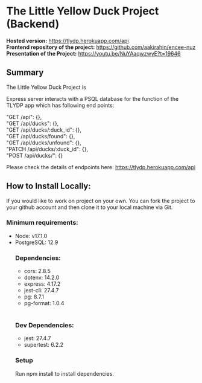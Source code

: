 <h1>The Little Yellow Duck Project (Backend)</h1>
  
  
  <b>Hosted version:</b> https://tlydp.herokuapp.com/api <br >
  <b>Frontend repository of the project:</b> https://github.com/aakirahin/encee-nuz <br >
  <b>Presentation of the Project:</b> https://youtu.be/NuYAaqwzwyE?t=19646


<h2>Summary</h2>
The Little Yellow Duck Project is 



Express server interacts with a PSQL database for the function of the TLYDP app which has following end points:

"GET /api": {}, <br >
"GET /api/ducks": {}, <br >
"GET /api/ducks/:duck_id": {}, <br >
"GET /api/ducks/found": {}, <br >
"GET /api/ducks/unfound": {}, <br >
"PATCH /api/ducks/:duck_id": {}, <br >
"POST /api/ducks/": {} <br >

Please check the details of endpoints here: https://tlydp.herokuapp.com/api

<h2>How to Install Locally:</h2> 
If you would like to work on project on your own. You can fork the project to your github account and then clone it to your local machine via Git.
<br>

<h3>Minimum requirements:</h3>
<ul>
<li>Node: v17.1.0 </li>
<li>PostgreSQL: 12.9 </li>

<h3>Dependencies:</h3>
<ul>
  <li>cors: 2.8.5</li>
  <li>dotenv: 14.2.0</li>
  <li>express: 4.17.2</li>
  <li>jest-cli: 27.4.7</li>
  <li>pg: 8.7.1</li>
  <li>pg-format: 1.0.4</li>
</ul>
<br>
<h3>Dev Dependencies:</h3>
<ul>
  <li>jest: 27.4.7</li>
  <li>supertest: 6.2.2</li>
  </ul>



<h3>Setup</h3>
Run npm install to install dependencies.
